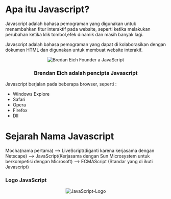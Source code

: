 # Apa itu Javascript? 

Javascript adalah bahasa pemograman yang digunakan untuk menambahkan fitur interaktif pada website, seperti ketika melakukan perubahan ketika klik tombol,efek dinamik dan masih banyak lagi. 

Javascript adalah bahasa pemograman yang dapat di kolaborasikan dengan dokumen HTML dan digunakan untuk membuat website interakif.

<div align="center">
<img src="https://tse3.mm.bing.net/th?id=OIP.8h1g6M4Avt2OUd9pCinE3QHaHa&pid=Api&P=0&h=180" alt="Bredan Eich Founder a JavaScript">
<h3>Brendan Eich adalah pencipta Javascript</h3>
</div>

Javascript berjalan pada beberapa browser, seperti :

- Windows Explore
- Safari 
- Opera 
- Firefox 
- Dll

# Sejarah Nama Javascript 

Mocha(nama pertama) --> LiveScript(diganti karena kerjasama dengan Netscape) --> JavaScript(Kerjasama dengan Sun Microsystem untuk berkompetisi dengan Microsoft) --> ECMAScript (Standar yang di ikuti Javascript)

### Logo JavaScript

<div align="center">
<img src="https://tse4.mm.bing.net/th?id=OIP.DN7ToydkJZEdVaJVK_NhvwHaHa&pid=Api&P=0&h=180" alt="JavaScript-Logo">
</div>

<br />
